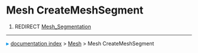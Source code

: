 # Mesh CreateMeshSegment
1.  REDIRECT [Mesh\_Segmentation](Mesh_Segmentation.md)



---
![](images/Right_arrow.png) [documentation index](../README.md) > [Mesh](Mesh_Workbench.md) > Mesh CreateMeshSegment
